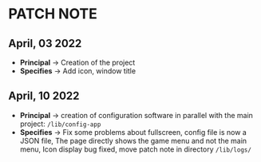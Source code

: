 # PATCH NOTE

## April, 03 2022

- **Principal** -> Creation of the project 
- **Specifies** -> Add icon, window title

## April, 10 2022

- **Principal** -> creation of configuration software in parallel with the main project: ``/lib/config-app``
- **Specifies** -> Fix some problems about fullscreen, config file is now a JSON file, The page directly shows the game menu and not the main menu, Icon display bug fixed, move patch note in directory ``/lib/logs/``